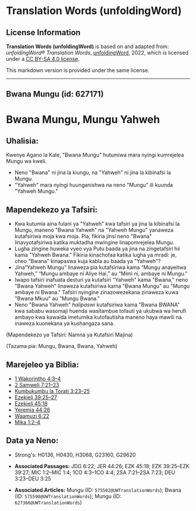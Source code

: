 # Translation Words (unfoldingWord)

## License Information

**Translation Words (unfoldingWord)** is based on and adapted from: _unfoldingWord® Translation Words_, [unfoldingWord](https://unfoldingword.org/utw), 2022, which is licensed under a [CC BY-SA 4.0 license](https://creativecommons.org/licenses/by-sa/4.0/legalcode.en).

This markdown version is provided under the same license.



--------------------------------

## Bwana Mungu (id: 627171)

Bwana Mungu, Mungu Yahweh
=========================

Uhalisia:
---------

Kwenye Agano la Kale, "Bwana Mungu" hutumiwa mara nyingi kumrejelea Mungu wa kweli.

* Neno "Bwana" ni jina la kiungu, na "Yahweh" ni jina la kibinafsi la Mungu.
* "Yahweh" mara nyingi huunganishwa na neno "Mungu" ili kuunda "Yahweh Mungu."

Mapendekezo ya Tafsiri:
-----------------------

* Kwa kutumia aina fulani ya "Yahweh" kwa tafsiri ya jina la kibinafsi la Mungu, maneno "Bwana Yahweh" na "Yahweh Mungu" yanaweza kutafsiriwa moja kwa moja. Pia, fikiria jinsi neno "Bwana" linavyotafsiriwa katika muktadha mwingine linapomrejelea Mungu.
* Lugha zingine huweka vyeo vya Putu baada ya jina na zingetafsiri hii kama "Yahweh Bwana." Fikiria kinachofaa katika lugha ya mradi: je, cheo "Bwana" kinapaswa kuja kabla au baada ya "Yahweh"?
* Jina“Yahweh Mungu” linaweza pia kutafsiriwa kama “Mungu anayeitwa Yahweh,” “Mungu ambaye ni Aliye Hai,” au “Mimi ni, ambaye ni Mungu.”
* Iwapo tafsiri inafuata desturi ya kutafsiri "Yahweh" kama "Bwana," neno "Bwana Yahweh" linaweza kutafsiriwa kama "Bwana Mungu" au "Mungu ambaye ni Bwana." Tafsiri nyingine zinazowezekana zinaweza kuwa "Bwana Mkuu" au "Mungu Bwana."
* Neno "Bwana Yahweh" *halipaswi* kutafsiriwa kama "Bwana BWANA" kwa sababu wasomaji huenda wasitambue tofauti ya ukubwa wa herufi ambayo kwa kawaida imetumika kutofautisha maneno haya mawili na inaweza kuonekana ya kushangaza sana.

(Mapendekezo ya Tafsiri: Namna ya Kutafsiri Majina)

(Tazama pia: Mungu, Bwana, Bwana, Yahweh)

Marejeleo ya Biblia:
--------------------

* [1 Wakorintho 4:3–4](https://ref.ly/1Cor4:3-1Cor4:4)
* [2 Samweli 7:21–23](https://ref.ly/2Sam7:21-2Sam7:23)
* [Kumbukumbu la Torati 3:23–25](https://ref.ly/Deut3:23-Deut3:25)
* [Ezekieli 39:25–27](https://ref.ly/Ezek39:25-Ezek39:27)
* [Ezekieli 45:18](https://ref.ly/Ezek45:18)
* [Yeremia 44:26](https://ref.ly/Jer44:26)
* [Waamuzi 6:22](https://ref.ly/Judg6:22)
* [Mika 1:2–4](https://ref.ly/Mic1:2-Mic1:4)

Data ya Neno:
-------------

* Strong's: H0136, H0430, H3068, G23160, G29620

* **Associated Passages:** JDG 6:22; JER 44:26; EZK 45:18; EZK 39:25–EZK 39:27; MIC 1:2–MIC 1:4; 1CO 4:3–1CO 4:4; 2SA 7:21–2SA 7:23; DEU 3:23–DEU 3:25
* **Associated Articles:** Mungu (ID: `575502@UWTranslationWords`); Bwana (ID: `575590@UWTranslationWords`); Mungu (ID: `627366@UWTranslationWords`)

